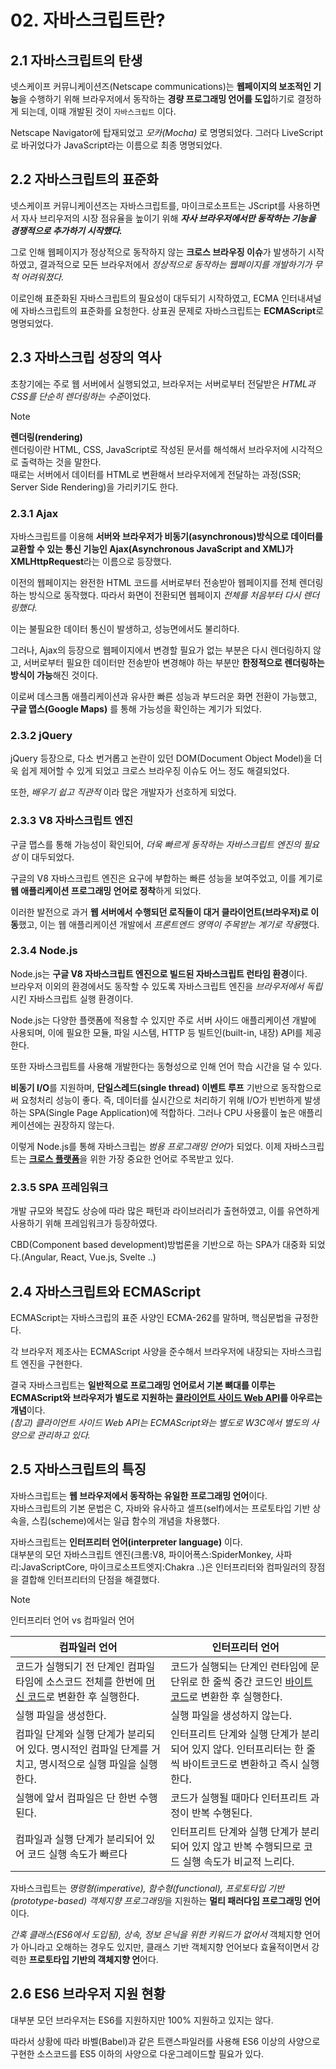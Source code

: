 # 02. 자바스크립트란?

## 2.1 자바스크립트의 탄생

넷스케이프 커뮤니케이션즈(Netscape communications)는 **웹페이지의 보조적인 기능**을 수행하기 위해 브라우저에서 동작하는 **경량 프로그래밍 언어를 도입**하기로 결정하게 되는데, 이때 개발된 것이 `자바스크립트` 이다.

Netscape Navigator에 탑재되었고 *모카(Mocha)* 로 명명되었다. 그러다 LiveScript로 바귀었다가 JavaScript라는 이름으로 최종 명명되었다.

## 2.2 자바스크립트의 표준화

넷스케이프 커뮤니케이션즈는 자바스크립트를, 마이크로소프트는 JScript를 사용하면서 자사 브리우저의 시장 점유율을 높이기 위해 ***자사 브라우저에서만 동작하는 기능을 경쟁적으로 추가하기 시작했다.***

그로 인해 웹페이지가 정상적으로 동작하지 않는 **크로스 브라우징 이슈**가 발생하기 시작하였고, 결과적으로 모든 브라우저에서 *정상적으로 동작하는 웹페이지를 개발하기가 무척 어려워졌다.*

이로인해 표준화된 자바스크립트의 필요성이 대두되기 시작하였고, ECMA 인터내셔널에 자바스크립트의 표준화를 요청한다. 상표권 문제로 자바스크립트는 **ECMAScript**로 명명되었다.

## 2.3 자바스크립 성장의 역사

초창기에는 주로 웹 서버에서 실행되었고, 브라우저는 서버로부터 전달받은 *HTML과 CSS를 단순히 렌더링하는 수준*이었다.

> [!NOTE]
> **렌더링(rendering)**<br>
    렌더링이란 HTML, CSS, JavaScript로 작성된 문서를 해석해서 브라우저에 시각적으로 출력하는 것을 말한다.<br>
    때로는 서버에서 데이터를 HTML로 변환해서 브라우저에게 전달하는 과정(SSR; Server Side Rendering)을 가리키기도 한다.

### 2.3.1 Ajax

자바스크립트를 이용해 **서버와 브라우저가 비동기(asynchronous)방식으로 데이터를 교환할 수 있는 통신 기능인 Ajax(Asynchronous JavaScript and XML)가 XMLHttpRequest**라는 이름으로 등장했다.

이전의 웹페이지는 완전한 HTML 코드를 서버로부터 전송받아 웹페이지를 전체 렌더링하는 방식으로 동작했다. 따라서 화면이 전환되면 웹페이지 *전체를 처음부터 다시 렌더링했다.*

이는 불필요한 데이터 통신이 발생하고, 성능면에서도 불리하다.

그러나, Ajax의 등장으로 웹페이지에서 변경할 필요가 없는 부분은 다시 렌더링하지 않고, 서버로부터 필요한 데이터만 전송받아 변경해야 하는 부분만 **한정적으로 렌더링하는 방식이 가능**해진 것이다.

이로써 데스크톱 애플리케이션과 유사한 빠른 성능과 부드러운 화면 전환이 가능했고, **구글 맵스(Google Maps)** 를 통해 가능성을 확인하는 계기가 되었다.

### 2.3.2 jQuery

jQuery 등장으로, 다소 번거롭고 논란이 있던 DOM(Document Object Model)을 더욱 쉽게 제어할 수 있게 되었고 크로스 브라우징 이슈도 어느 정도 해결되었다.

또한, *배우기 쉽고 직관적* 이라 많은 개발자가 선호하게 되었다.

### 2.3.3 V8 자바스크립트 엔진

구글 맵스를 통해 가능성이 확인되어, *더욱 빠르게 동작하는 자바스크립트 엔진의 필요성* 이 대두되었다.

구글의 V8 자바스크립트 엔진은 요구에 부합하는 빠른 성능을 보여주었고, 이를 계기로 **웹 애플리케이션 프로그래밍 언어로 정착**하게 되었다.

이러한 발전으로 과거 **웹 서버에서 수행되던 로직들이 대거 클라이언트(브라우저)로 이동**했고, 이는 웹 애플리케이션 개발에서 *프론트엔드 영역이 주목받는 계기로 작용*했다.

### 2.3.4 Node.js

Node.js는 **구글 V8 자바스크립트 엔진으로 빌드된 자바스크립트 런타임 환경**이다.
<br>
브라우저 이외의 환경에서도 동작할 수 있도록 자바스크립트 엔진을 *브라우저에서 독립*시킨 자바스크립트 실행 환경이다.

Node.js는 다양한 플랫폼에 적용할 수 있지만 주로 서버 사이드 애플리케이션 개발에 사용되며, 
이에 필요한 모듈, 파일 시스템, HTTP 등 빌트인(built-in, 내장) API를 제공한다.

또한 자바스크립트를 사용해 개발한다는 동형성으로 인해 언어 학습 시간을 덜 수 있다.

**비동기 I/O**를 지원하며, **단일스레드(single thread) 이벤트 루프** 기반으로 동작함으로써 요청처리 성능이 좋다. 즉, 데이터를 실시간으로 처리하기 위해 I/O가 빈번하게 발생하는 SPA(Single Page Application)에 적합하다. 그러나 CPU 사용률이 높은 애플리케이션에는 권장하지 않는다.

이렇게 Node.js를 통해 자바스크립는 *범용 프로그래밍 언어*가 되었다. 이제 자바스크립트는 [**크로스 플랫폼**](https://ko.wikipedia.org/wiki/%ED%81%AC%EB%A1%9C%EC%8A%A4_%ED%94%8C%EB%9E%AB%ED%8F%BC)을 위한 가장 중요한 언어로 주목받고 있다.

### 2.3.5 SPA 프레임워크

개발 규모와 복잡도 상승에 따라 많은 패턴과 라이브러리가 출현하였고, 이를 유연하게 사용하기 위해 프레임워크가 등장하였다.

CBD(Component based development)방법론을 기반으로 하는 SPA가 대중화 되었다.(Angular, React, Vue.js, Svelte ..)

## 2.4 자바스크립트와 ECMAScript

ECMAScript는 자바스크립의 표준 사양인 ECMA-262를 말하며, 핵심문법을 규정한다. 

각 브라우저 제조사는 ECMAScript 사양을 준수해서 브라우저에 내장되는 자바스크립트 엔진을 구현한다.

결국 자바스크립트는 **일반적으로 프로그래밍 언어로서 기본 뼈대를 이루는 ECMAScript와 브라우저가 별도로 지원하는 [클라이언트 사이드 Web API](https://developer.mozilla.org/ko/docs/Web/API)를 아우르는 개념**이다.
<br>
*(참고) 클라이언트 사이드 Web API는 ECMAScript와는 별도로 W3C에서 별도의 사양으로 관리하고 있다.*

## 2.5 자바스크립트의 특징

자바스크립트는 **웹 브라우저에서 동작하는 유일한 프로그래밍 언어**이다. 
<br>
자바스크립트의 기본 문법은 C, 자바와 유사하고 셀프(self)에서는 프로토타입 기반 상속을, 스킴(scheme)에서는 일급 함수의 개념을 차용했다.

자바스크립트는 **인터프리터 언어(interpreter language)** 이다.
<br>
대부분의 모던 자바스크립트 엔진(크롬:V8, 파이어폭스:SpiderMonkey, 사파리:JavaScriptCore, 마이크로소프트엣지:Chakra ..)은 인터프리터와 컴파일러의 장점을 결합해 인터프리터의 단점을 해결했다.

> [!NOTE]
> 인터프리터 언어 vs 컴파일러 언어

|컴파일러 언어|인터프리터 언어|
|---------|------------|
| 코드가 실행되기 전 단계인 컴파일 타임에 소스코드 전체를 한번에 [머신 코드](https://ko.wikipedia.org/wiki/%EA%B8%B0%EA%B3%84%EC%96%B4)로 변환한 후 실행한다.| 코드가 실행되는 단계인 런타임에 문 단위로 한 줄씩 중간 코드인 [바이트 코드](https://ko.wikipedia.org/wiki/%EB%B0%94%EC%9D%B4%ED%8A%B8%EC%BD%94%EB%93%9C)로 변환한 후 실행한다. |
| 실행 파일을 생성한다. | 실행 파일을 생성하지 않는다. |
| 컴파일 단계와 실행 단계가 분리되어 있다. 명시적인 컴파일 단계를 거치고, 명시적으로 실행 파일을 실행한다. | 인터프리트 단계와 실행 단계가 분리되어 있지 않다. 인터프리터는 한 줄씩 바이트코드로 변환하고 즉시 실행한다. |
| 실행에 앞서 컴파일은 단 한번 수행된다. | 코드가 실행될 때마다 인터프리트 과정이 반복 수행된다. |
컴파일과 실행 단계가 분리되어 있어 코드 실행 속도가 빠르다 | 인터프리트 단계와 실행 단계가 분리되어 있지 않고 반복 수행되므로 코드 실행 속도가 비교적 느리다. |

자바스크립트는 *명령형(imperative), 함수형(functional), 프로토타입 기반(prototype-based) 객체지향 프로그래밍*을 지원하는 **멀티 패러다임 프로그래밍 언어** 이다.

*간혹 클래스(ES6에서 도입됨), 상속, 정보 은닉을 위한 키워드가 없어서* 객체지향 언어가 아니라고 오해하는 경우도 있지만, 클래스 기반 객체지향 언어보다 효율적이면서 강력한 **프로토타입 기반의 객체지향 언**어다.

## 2.6 ES6 브라우저 지원 현황

대부분 모던 브라우저는 ES6를 지원하지만 100% 지원하고 있지는 않다.

따라서 상황에 따라 바벨(Babel)과 같은 트랜스파일러를 사용해 ES6 이상의 사양으로 구현한 소스코드를 ES5 이하의 사양으로 다운그레이드할 필요가 있다.
